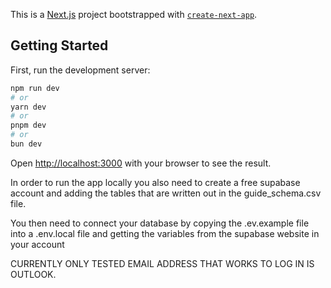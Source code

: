This is a [Next.js](https://nextjs.org) project bootstrapped with [`create-next-app`](https://nextjs.org/docs/app/api-reference/cli/create-next-app).

## Getting Started

First, run the development server:

```bash
npm run dev
# or
yarn dev
# or
pnpm dev
# or
bun dev
```

Open [http://localhost:3000](http://localhost:3000) with your browser to see the result.

In order to run the app locally you also need to create a free supabase account and adding the tables that are written out in the guide_schema.csv file.

You then need to connect your database by copying the .ev.example file into a .env.local file and getting the variables from the supabase website in your account

CURRENTLY ONLY TESTED EMAIL ADDRESS THAT WORKS TO LOG IN IS OUTLOOK.
